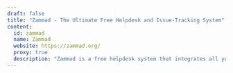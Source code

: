 ```yaml
---
draft: false
title: "Zammad - The Ultimate Free Helpdesk and Issue-Tracking System"
content:
  id: zammad
  name: Zammad
  website: https://zammad.org/
  proxy: true
  description: "Zammad is a free helpdesk system that integrates all your communication channels into one platform with customizable features and high-level security."
---
```

